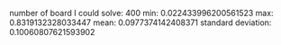 number of board I could solve: 400 
min: 0.022433996200561523
max: 0.8319132328033447
mean: 0.0977374142408371
standard deviation: 0.10060807621593902
